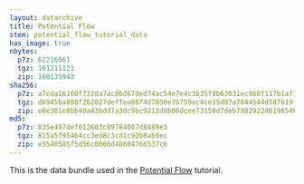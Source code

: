 ```yaml
---
layout: datarchive
title: Potential Flow
stem: potential_flow_tutorial_data
has_image: true
nbytes:
  p7z: 62216561
  tgz: 161211121
  zip: 160135943
sha256:
  p7z: a7cda16160f732da7ac86d67ded74ac54e7e4c3b35f9b63031ec9b8f117b1af7
  tgz: d6945ba808f262027deffea8074d7850e7b759ec4ce15d07a7044544d5d7619f
  zip: e8e381e8bb40a436dd7a3dc9bc9212d0b06dcee73150d7deb798292246198546
md5:
  p7z: 835e497def012603c89784007d8489e3
  tgz: 815a5f95464cc3ed8c3cd1c92b0ab0ec
  zip: e5540585f5d56c0066d40604766537c6
---
```

This is the data bundle used in the
[Potential Flow](https://visit-sphinx-github-user-manual.readthedocs.io/en/develop/tutorials/PotentialFlow.html#)
tutorial.
